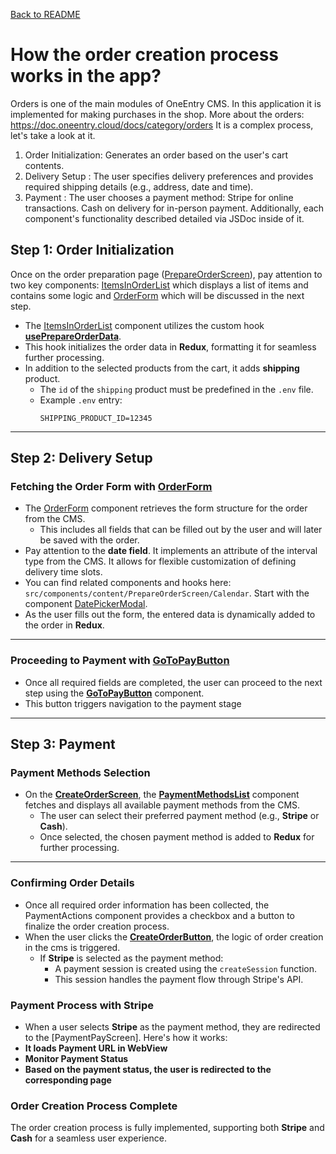 [Back to README](../README.md)
# How the order creation process works in the app?

Orders is one of the main modules of OneEntry CMS. 
In this application it is implemented for making purchases in the shop. More about the orders: https://doc.oneentry.cloud/docs/category/orders
It is a complex process, let's take a look at it.
1. Order Initialization: Generates an order based on the user's cart contents.
2. Delivery Setup : The user specifies delivery preferences and provides required shipping details (e.g., address, date and time).
3. Payment : The user chooses a payment method:
   Stripe for online transactions.
   Cash on delivery for in-person payment.
Additionally, each component's functionality described detailed via JSDoc inside of it.

## Step 1: Order Initialization

Once on the order preparation page ([PrepareOrderScreen]), pay attention to two key components: [ItemsInOrderList] which displays a list of items and contains some logic and [OrderForm] which will be discussed in the next step.
- The [ItemsInOrderList] component utilizes the custom hook **[usePrepareOrderData]**.
- This hook initializes the order data in **Redux**, formatting it for seamless further processing.
- In addition to the selected products from the cart, it adds **shipping** product.
   - The `id` of the `shipping` product must be predefined in the `.env` file.
   - Example `.env` entry:
     ```env
     SHIPPING_PRODUCT_ID=12345
     ```

---

## Step 2: Delivery Setup

### Fetching the Order Form with [OrderForm]

- The [OrderForm] component retrieves the form structure for the order from the CMS.
   - This includes all fields that can be filled out by the user and will later be saved with the order.
- Pay attention to the **date field**. It implements an attribute of the interval type from the CMS. It allows for flexible customization of defining delivery time slots.
- You can find related components and hooks here: `src/components/content/PrepareOrderScreen/Calendar`. Start with the component [DatePickerModal].
- As the user fills out the form, the entered data is dynamically added to the order in **Redux**.

---

### Proceeding to Payment with [GoToPayButton]

- Once all required fields are completed, the user can proceed to the next step using the **[GoToPayButton]** component.
- This button triggers navigation to the payment stage

---

## Step 3: Payment

### Payment Methods Selection

- On the **[CreateOrderScreen]**, the **[PaymentMethodsList]** component fetches and displays all available payment methods from the CMS.
   - The user can select their preferred payment method (e.g., **Stripe** or **Cash**).
   - Once selected, the chosen payment method is added to **Redux** for further processing.

---

### Confirming Order Details

- Once all required order information has been collected, the PaymentActions component provides a checkbox and a button to finalize the order creation process. 
- When the user clicks the **[CreateOrderButton]**, the logic of order creation in the cms is triggered.
   - If **Stripe** is selected as the payment method:
      - A payment session is created using the `createSession` function.
      - This session handles the payment flow through Stripe's API.

### Payment Process with Stripe

- When a user selects **Stripe** as the payment method, they are redirected to the [PaymentPayScreen]. Here's how it works:
- **It loads Payment URL in WebView**
- **Monitor Payment Status**
- **Based on the payment status, the user is redirected to the corresponding page**


### Order Creation Process Complete
The order creation process is fully implemented, supporting both **Stripe** and **Cash** for a seamless user experience.


[usePrepareOrderData]: ../src/hooks/content/PrepareOrderScreen/usePrepareOrderData.ts
[ItemsInOrderList]: ../src/components/content/PrepareOrderScreen/ItemsInOrderList.tsx
[OrderForm]: ../src/components/content/PrepareOrderScreen/OrderForm.tsx
[GoToPayButton]: ../src/components/content/PrepareOrderScreen/GoToPayButton.tsx
[PrepareOrderScreen]: ../src/pages/content/PrepareOrderScreen.tsx
[CreateOrderScreen]: ../src/pages/content/CreateOrderScreen.tsx
[CreateOrderScreen]: ../src/pages/content/PaymentPayScreen.tsx
[DatePickerModal]: ../src/components/content/PrepareOrderScreen/DatePickerModal.tsx
[PaymentMethodsList]: ../src/components/content/CreateOrderScreen/PaymentMethodsList.tsx
[CreateOrderButton]: ../src/components/content/CreateOrderScreen/CreateOrderButton.tsx


